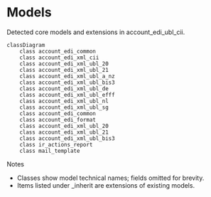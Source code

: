 # Models

Detected core models and extensions in account_edi_ubl_cii.

```mermaid
classDiagram
    class account_edi_common
    class account_edi_xml_cii
    class account_edi_xml_ubl_20
    class account_edi_xml_ubl_21
    class account_edi_xml_ubl_a_nz
    class account_edi_xml_ubl_bis3
    class account_edi_xml_ubl_de
    class account_edi_xml_ubl_efff
    class account_edi_xml_ubl_nl
    class account_edi_xml_ubl_sg
    class account_edi_common
    class account_edi_format
    class account_edi_xml_ubl_20
    class account_edi_xml_ubl_21
    class account_edi_xml_ubl_bis3
    class ir_actions_report
    class mail_template
```

Notes
- Classes show model technical names; fields omitted for brevity.
- Items listed under _inherit are extensions of existing models.
